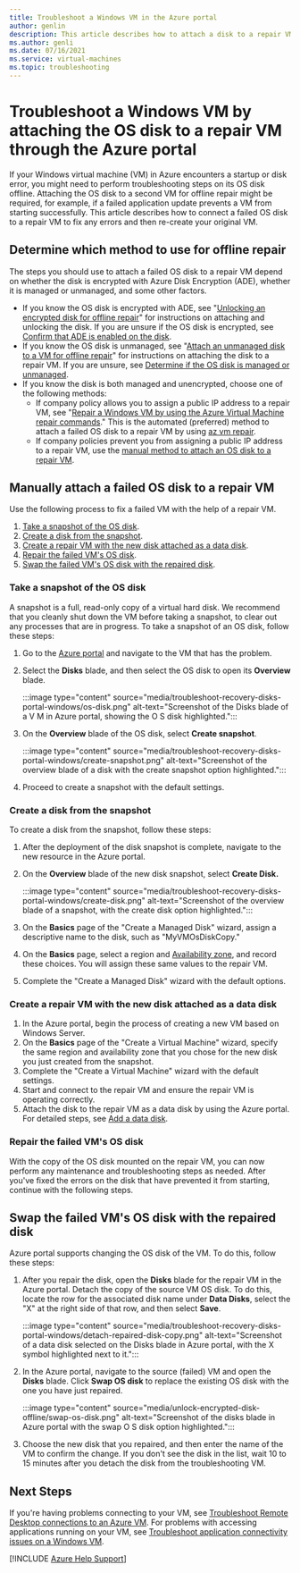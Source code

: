 ```yaml
---
title: Troubleshoot a Windows VM in the Azure portal
author: genlin
description: This article describes how to attach a disk to a repair VM for offline servicing.
ms.author: genli
ms.date: 07/16/2021
ms.service: virtual-machines
ms.topic: troubleshooting
---
```


# Troubleshoot a Windows VM by attaching the OS disk to a repair VM through the Azure portal

If your Windows virtual machine (VM) in Azure encounters a startup or disk error, you might need to perform troubleshooting steps on its OS disk offline. Attaching the OS disk to a second VM for offline repair might be required, for example, if a failed application update prevents a VM from starting successfully. This article describes how to connect a failed OS disk to a repair VM to fix any errors and then re-create your original VM.

## Determine which method to use for offline repair

The steps you should use to attach a failed OS disk to a repair VM depend on whether the disk is encrypted with Azure Disk Encryption (ADE), whether it is managed or unmanaged, and some other factors.

- If you know the OS disk is encrypted with ADE, see "[Unlocking an encrypted disk for offline repair](unlock-encrypted-disk-offline.md)" for instructions on attaching and unlocking the disk. If you are unsure if the OS disk is encrypted, see [Confirm that ADE is enabled on the disk](unlock-encrypted-disk-offline.md#confirm-that-ade-is-enabled-on-the-disk).
- If you know the OS disk is unmanaged, see "[Attach an unmanaged disk to a VM for offline repair](unmanaged-disk-offline-repair.md)" for instructions on attaching the disk to a repair VM. If you are unsure, see [Determine if the OS disk is managed or unmanaged](unmanaged-disk-offline-repair.md#determine-if-the-os-disk-is-managed-or-unmanaged).
- If you know the disk is both managed and unencrypted, choose one of the following methods:
  - If company policy allows you to assign a public IP address to a repair VM, see "[Repair a Windows VM by using the Azure Virtual Machine repair commands](repair-windows-vm-using-azure-virtual-machine-repair-commands.md)."  This is the automated (preferred) method to attach a failed OS disk to a repair VM by using [az vm repair](/cli/azure/vm/repair).
  - If company policies prevent you from assigning a public IP address to a repair VM, use the [manual method to attach an OS disk to a repair VM](#manually-attach-a-failed-os-disk-to-a-repair-vm).

## Manually attach a failed OS disk to a repair VM

Use the following process to fix a failed VM with the help of a repair VM.

1. [Take a snapshot of the OS disk](#take-a-snapshot-of-the-os-disk).
2. [Create a disk from the snapshot](#create-a-disk-from-the-snapshot).
3. [Create a repair VM with the new disk attached as a data disk](#create-a-repair-vm-with-the-new-disk-attached-as-a-data-disk).
4. [Repair the failed VM's OS disk](#repair-the-failed-vms-os-disk).
5. [Swap the failed VM's OS disk with the repaired disk](#swap-the-failed-vms-os-disk-with-the-repaired-disk).

### Take a snapshot of the OS disk

A snapshot is a full, read-only copy of a virtual hard disk. We recommend that you cleanly shut down the VM before taking a snapshot, to clear out any processes that are in progress. To take a snapshot of an OS disk, follow these steps:

1. Go to the [Azure portal](https://portal.azure.com) and navigate to the VM that has the problem.
2. Select the **Disks** blade, and then select the OS disk to open its **Overview** blade.

    :::image type="content" source="media/troubleshoot-recovery-disks-portal-windows/os-disk.png" alt-text="Screenshot of the Disks blade of a V M in Azure portal, showing the O S disk highlighted.":::

3. On the **Overview** blade of the OS disk, select **Create snapshot**.

    :::image type="content" source="media/troubleshoot-recovery-disks-portal-windows/create-snapshot.png" alt-text="Screenshot of the overview blade of a disk with the create snapshot option highlighted.":::

4. Proceed to create a snapshot with the default settings.

### Create a disk from the snapshot

To create a disk from the snapshot, follow these steps:

1. After the deployment of the disk snapshot is complete, navigate to the new resource in the Azure portal.
2. On the **Overview** blade of the new disk snapshot, select **Create Disk.**

    :::image type="content" source="media/troubleshoot-recovery-disks-portal-windows/create-disk.png" alt-text="Screenshot of the overview blade of a snapshot, with the create disk option highlighted.":::

3. On the **Basics** page of the "Create a Managed Disk" wizard, assign a descriptive name to the disk, such as "MyVMOsDiskCopy."
4. On the **Basics** page, select a region and [Availability zone](/azure/availability-zones/az-overview#availability-zones), and record these choices. You will assign these same values to the repair VM.
5. Complete the "Create a Managed Disk" wizard with the default options.

### Create a repair VM with the new disk attached as a data disk

1. In the Azure portal, begin the process of creating a new VM based on Windows Server.
2. On the **Basics** page of the "Create a Virtual Machine" wizard, specify the same region and availability zone that you chose for the new disk you just created from the snapshot.
3. Complete the "Create a Virtual Machine" wizard with the default settings.
4. Start and connect to the repair VM and ensure the repair VM is operating correctly.
5. Attach the disk to the repair VM as a data disk by using the Azure portal. For detailed steps, see [Add a data disk](/azure/virtual-machines/windows/attach-managed-disk-portal#add-a-data-disk).

### Repair the failed VM's OS disk

With the copy of the OS disk mounted on the repair VM, you can now perform any maintenance and troubleshooting steps as needed. After you've fixed the errors on the disk that have prevented it from starting, continue with the following steps.

## Swap the failed VM's OS disk with the repaired disk

Azure portal supports changing the OS disk of the VM. To do this, follow these steps:

1. After you repair the disk, open the **Disks** blade for the repair VM in the Azure portal. Detach the copy of the source VM OS disk. To do this, locate the row for the associated disk name under **Data Disks**, select the "X" at the right side of that row, and then select **Save**.

    :::image type="content" source="media/troubleshoot-recovery-disks-portal-windows/detach-repaired-disk-copy.png" alt-text="Screenshot of a data disk selected on the Disks blade in Azure portal, with the X symbol highlighted next to it.":::

2. In the Azure portal, navigate to the source (failed) VM and open the **Disks** blade. Click **Swap OS disk** to replace the existing OS disk with the one you have just repaired.

    :::image type="content" source="media/unlock-encrypted-disk-offline/swap-os-disk.png" alt-text="Screenshot of the disks blade in Azure portal with the swap O S disk option highlighted.":::

3. Choose the new disk that you repaired, and then enter the name of the VM to confirm the change. If you don't see the disk in the list, wait 10 to 15 minutes after you detach the disk from the troubleshooting VM.

## Next Steps

If you're having problems connecting to your VM, see [Troubleshoot Remote Desktop connections to an Azure VM](troubleshoot-rdp-connection.md). For problems with accessing applications running on your VM, see [Troubleshoot application connectivity issues on a Windows VM](troubleshoot-app-connection.md).

[!INCLUDE [Azure Help Support](../../includes/azure-help-support.md)]

